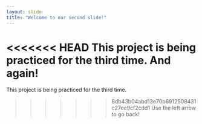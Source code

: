 ```yaml
---
layout: slide
title: "Welcome to our second slide!"
---
```

<<<<<<< HEAD
This project is being practiced for the third time. And again!
=======
This project is being practiced for the third time.
>>>>>>> 8db43b04abd13e70b6912508431c27ee9cf2cdd1
Use the left arrow to go back!
